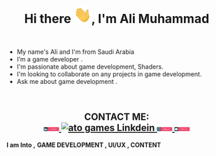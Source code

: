 
<h1 align="center">Hi there <img src="/Assets/Hi.gif" width="40px">, I'm Ali Muhammad</h1> 



&nbsp;&nbsp;&nbsp;&nbsp;&nbsp;&nbsp;&nbsp;&nbsp;&nbsp;&nbsp;&nbsp;&nbsp;&nbsp;&nbsp;&nbsp;&nbsp;&nbsp;&nbsp;&nbsp;&nbsp;&nbsp;&nbsp;&nbsp;&nbsp;&nbsp;&nbsp;&nbsp;&nbsp;&nbsp;&nbsp;&nbsp;&nbsp;&nbsp;&nbsp;&nbsp;&nbsp;&nbsp;&nbsp;&nbsp;&nbsp;&nbsp;&nbsp;&nbsp;&nbsp;&nbsp;&nbsp;&nbsp;&nbsp;&nbsp;&nbsp;&nbsp;&nbsp;&nbsp;&nbsp;&nbsp;&nbsp;&nbsp;&nbsp;&nbsp;  <b align="center"></b> <br>
- My name's Ali and I'm from Saudi Arabia
- I’m a game developer .
- I'm passionate about game development, Shaders.
- I'm looking to collaborate on any projects in game development.
- Ask me about game development .

<br>
 

<h2 align="center">CONTACT ME:
 <br>
 
<a href="https://twitter.com/_atoGames">
  <img  alt="ato games Twitter" width="35px" src="https://github.com/atoGames/atoGames/blob/main/Assets/linkedin.svg" />
</a>
<a href="https://www.linkedin.com/in/ali-muhammed-alhilali/">
  <img  alt="ato games Linkdein" width="35px" src="linkedin.svg" />
</a>
<a href="https://www.instagram.com/_atogames/">
  <img  alt="ato games instagram" width="35px" src="/Assets/instagram.svg" />
</a>
<a href="https://www.youtube.com/channel/UCgTRPkYabMbTAlBhUxIVFEg">
  <img alt="ato games youtube" width="35px" src="/Assets/youtube.svg" />
</a>
  </h2>
  </ br> 

**I am Into ,**
**GAME DEVELOPMENT ,  UI/UX , CONTENT**

<br />
